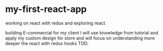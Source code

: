 # my-first-react-app
working on react with redux and exploring react.

building E-commercial for my client I will use  knowledge from tutorial and apply my  custom design for store  and will focus on understanding more deeper the react with redux hooks  TDD.
